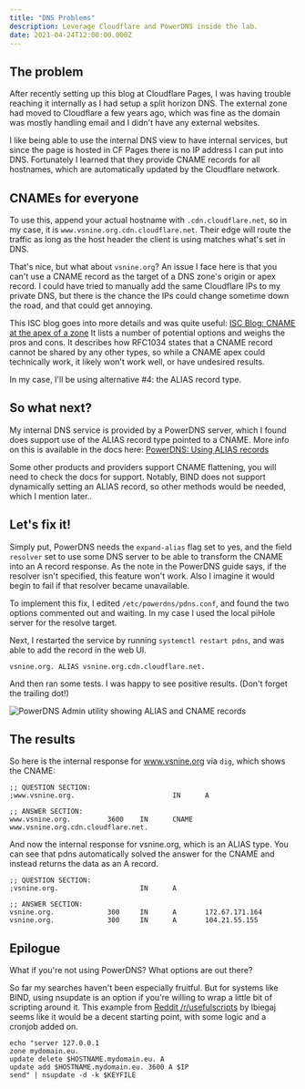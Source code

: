 ```yaml
---
title: "DNS Problems"
description: Leverage Cloudflare and PowerDNS inside the lab.
date: 2021-04-24T12:00:00.000Z
---
```


## The problem

After recently setting up this blog at Cloudflare Pages, I was having trouble reaching it internally as I had setup a split horizon DNS. The external zone had moved to Cloudflare a few years ago, which was fine as the domain was mostly handling email and I didn't have any external websites.

I like being able to use the internal DNS view to have internal services, but since the page is hosted in CF Pages there is no IP address I can put into DNS. Fortunately I learned that they provide CNAME records for all hostnames, which are automatically updated by the Cloudflare network. 

## CNAMEs for everyone
To use this, append your actual hostname with `.cdn.cloudflare.net`, so in my case, it is `www.vsnine.org.cdn.cloudflare.net`. Their edge will route the traffic as long as the host header the client is using matches what's set in DNS.

That's nice, but what about `vsnine.org`? An issue I face here is that you can't use a CNAME record as the target of a DNS zone's origin or apex record. I could have tried to manually add the same Cloudflare IPs to my private DNS, but there is the chance the IPs could change sometime down the road, and that could get annoying.

This ISC blog goes into more details and was quite useful: [ISC Blog: CNAME at the apex of a zone](https://www.isc.org/blogs/cname-at-the-apex-of-a-zone/) It lists a number of potential options and weighs the pros and cons. It describes how RFC1034 states that a CNAME record cannot be shared by any other types, so while a CNAME apex could technically work, it likely won't work well, or have undesired results. 

In my case, I'll be using alternative #4: the ALIAS record type.

## So what next?
My internal DNS service is provided by a PowerDNS server, which I found does support use of the ALIAS record type pointed to a CNAME. More info on this is available in the docs here: [PowerDNS: Using ALIAS records](https://doc.powerdns.com/authoritative/guides/alias.html)

Some other products and providers support CNAME flattening, you will need to check the docs for support. Notably, BIND does not support dynamically setting an ALIAS record, so other methods would be needed, which I mention later..

## Let's fix it!
Simply put, PowerDNS needs the `expand-alias` flag set to yes, and the field `resolver` set to use some DNS server to be able to transform the CNAME into an A record response. As the note in the PowerDNS guide says, if the resolver isn't specified, this feature won't work. Also I imagine it would begin to fail if that resolver became unavailable.

To implement this fix, I edited `/etc/powerdns/pdns.conf`, and found the two options commented out and waiting. In my case I used the local piHole server for the resolve target. 

Next, I restarted the service by running `systemctl restart pdns`, and was able to add the record in the web UI.

`vsnine.org. ALIAS vsnine.org.cdn.cloudflare.net.` 

And then ran some tests. I was happy to see positive results. (Don't forget the trailing dot!)

![PowerDNS Admin utility showing ALIAS and CNAME records](pdns1/pdns1a.png)

## The results
So here is the internal response for www.vsnine.org via `dig`, which shows the CNAME:
```
;; QUESTION SECTION:
;www.vsnine.org.                        IN      A

;; ANSWER SECTION:
www.vsnine.org.         3600    IN      CNAME   www.vsnine.org.cdn.cloudflare.net.
```

And now the internal response for vsnine.org, which is an ALIAS type. You can see that pdns automatically solved the answer for the CNAME and instead returns the data as an A record.
```
;; QUESTION SECTION:
;vsnine.org.                    IN      A

;; ANSWER SECTION:
vsnine.org.             300     IN      A       172.67.171.164
vsnine.org.             300     IN      A       104.21.55.155
```

## Epilogue

What if you're not using PowerDNS? What options are out there? 

So far my searches haven't been especially fruitful. But for systems like BIND, using nsupdate is an option if you're willing to wrap a little bit of scripting around it. This example from [Reddit /r/usefulscripts](https://www.reddit.com/r/usefulscripts/comments/6saiq0/request_dynamically_update_a_record_in_bind_dns/dlbo0ci?utm_source=share&utm_medium=web2x&context=3) by lbiegaj seems like it would be a decent starting point, with some logic and a cronjob added on.

```
echo "server 127.0.0.1
zone mydomain.eu.
update delete $HOSTNAME.mydomain.eu. A
update add $HOSTNAME.mydomain.eu. 3600 A $IP
send" | nsupdate -d -k $KEYFILE
```
